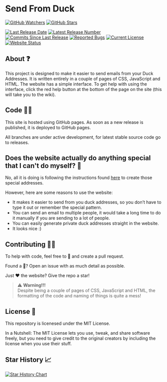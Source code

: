 # Send From Duck

[![GitHub Watchers](https://img.shields.io/github/watchers/Hamster45105/DuckAddressSend?style=social)](https://github.com/Hamster45105/DuckAddressSend/watchers)
[![GitHub Stars](https://img.shields.io/github/stars/Hamster45105/DuckAddressSend?style=social)](https://github.com/Hamster45105/DuckAddressSend/stargazers)

[![Last Release Date](https://img.shields.io/github/release-date/Hamster45105/DuckAddressSend?label=Last%20Release&style=flat)](https://github.com/Hamster45105/DuckAddressSend/releases/latest)
[![Latest Release Number](https://img.shields.io/github/v/release/Hamster45105/DuckAddressSend?label=Latest%20Release&style=flat)](https://github.com/Hamster45105/DuckAddressSend/releases/latest)
[![Commits Since Last Release](https://img.shields.io/github/commits-since/Hamster45105/DuckAddressSend/latest/main?label=Commits%20Since%20Last%20Release&style=flat)]()
[![Reported Bugs](https://img.shields.io/github/issues/Hamster45105/DuckAddressSend/bug?label=Reported%20Bugs&style=flat&color=cc4453)](https://github.com/Hamster45105/DuckAddressSend/issues?q=is%3Aopen+is%3Aissue+label%3Abug)
[![Current License](https://img.shields.io/github/license/Hamster45105/DuckAddressSend?label=License&style=flat)](https://github.com/Hamster45105/DuckAddressSend/blob/main/LICENSE)
[![Website Status](https://img.shields.io/website?up_message=Online&down_message=Offline&down_color=red&url=https%3A%2F%2Fhamster45105.github.io%2FDuckAddressSend%2F)](https://www.githubstatus.com/)

## About ❓
This project is designed to make it easier to send emails from your Duck Addresses. It is written entirely in a couple of pages of CSS, JavaScript and HTML. The website has a simple interface. To get help with using the interface, click the red help button at the bottom of the page on the site (this will take you to the wiki).

## Code 👨‍💻
This site is hosted using GitHub pages. As soon as a new release is published, it is deployed to GitHub pages.

All branches are under active development, for latest stable source code go to releases.

## Does the website actually do anything special that I can't do myself? 🤔
No, all it is doing is following the instructions found [here](https://duckduckgo.com/duckduckgo-help-pages/email-protection/duck-addresses/how-do-i-compose-a-new-email/) to create those special addresses.

However, here are some reasons to use the website:

* It makes it easier to send from you duck addresses, so you don’t have to type it out or remember the special pattern.
* You can send an email to multiple people, it would take a long time to do it manually if you are sending to a lot of people.
* You can easily generate private duck addresses straight in the website.
* It looks nice :)

## Contributing 🙋‍♀️
To help with code, feel free to 🍴 and create a pull request.

Found a 🐛? Open an issue with as much detail as possible.

Just ❤️ the website? Give the repo a star!

> :warning: **Warning!!!** <br>
Despite being a couple of pages of CSS, JavaScript and HTML, the formatting of the code and naming of things is quite a mess!

## License 📜
This repository is licenesed under the MIT License.

In a Nutshell: The MIT License lets you use, tweak, and share software freely, but you need to give credit to the original creators by including the license when you use their stuff.

## Star History 📈

[![Star History Chart](https://api.star-history.com/svg?repos=Hamster45105/DuckAddressSend&type=Date)](https://star-history.com/)
